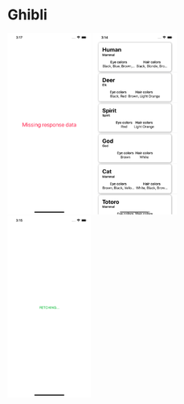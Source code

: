 # Ghibli

<p float="left">
  <img src="./screens/Simulator%20Screen%20Shot%20-%20iPhone%2011%20Pro%20Max%20-%202020-03-06%20at%2015.17.16.png" width="33%" />
  <img src="./screens/Simulator%20Screen%20Shot%20-%20iPhone%2011%20Pro%20Max%20-%202020-03-06%20at%2015.14.58.png" width="33%" /> 
  <img src="./screens/Simulator%20Screen%20Shot%20-%20iPhone%2011%20Pro%20Max%20-%202020-03-06%20at%2015.15.27.png" width="33%" />
</p>
